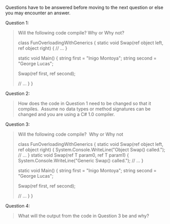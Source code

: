 
Questions have to be answered before moving to the next question or else you may encounter an answer.

Question 1:

> Will the following code compile? Why or Why not?
> 
> class FunOverloadingWithGenerics { static void Swap(ref object left, ref object right) { // ... }
> 
> static void Main() { string first \= "Inigo Montoya"; string second \= "George Lucas";
> 
> Swap(ref first, ref second);
> 
> // ... } }

Question 2:

> How does the code in Question 1 need to be changed so that it compiles.  Assume no data types or method signatures can be changed and you are using a C# 1.0 compiler.

Question 3:

> Will the following code compile?  Why or Why not
> 
> class FunOverloadingWithGenerics { static void Swap(ref object left, ref object right) { System.Console.WriteLine("Object Swap() called."); // ... } static void Swap<T>(ref T param0, ref T param1) { System.Console.WriteLine("Generic Swap() called."); // ... }
> 
> static void Main() { string first \= "Inigo Montoya"; string second \= "George Lucas";
> 
> Swap(ref first, ref second);
> 
> // ... } }

Question 4:

> What will the output from the code in Question 3 be and why?
